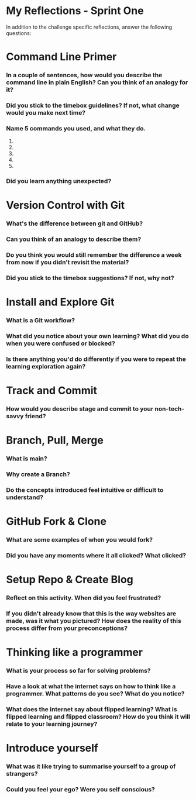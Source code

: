 # My Reflections - Sprint One 

In addition to the challenge specific reflections, answer the following questions:

# Command Line Primer 

<!-- Copy the answers you wrote in your temporary file earlier, under the sections below -->

### In a couple of sentences, how would you describe the command line in plain English? Can you think of an analogy for it?



### Did you stick to the timebox guidelines? If not, what change would you make next time?



### Name 5 commands you used, and what they do.

1.
2.
3.
4.
5.


### Did you learn anything unexpected?



# Version Control with Git 

<!-- Copy your reflection answers into this file -->

### What's the difference between git and GitHub?



### Can you think of an analogy to describe them?



### Do you think you would still remember the difference a week from now if you didn't revisit the material?



### Did you stick to the timebox suggestions? If not, why not?



# Install and Explore Git

<!-- Copy your reflection answers into this file -->

### What is a Git workflow?



### What did you notice about your own learning? What did you do when you were confused or blocked?



### Is there anything you'd do differently if you were to repeat the learning exploration again?



# Track and Commit

<!-- Copy your reflection answers into this file -->

### How would you describe stage and commit to your non-tech-savvy friend?



# Branch, Pull, Merge

<!-- Copy your reflection answers into this file -->

### What is main?



### Why create a Branch?



### Do the concepts introduced feel intuitive or difficult to understand?  



# GitHub Fork & Clone

<!-- Answer the following questions -->

### What are some examples of when you would fork?




### Did you have any moments where it all clicked? What clicked?



# Setup Repo & Create Blog

### Reflect on this activity. When did you feel frustrated?



### If you didn't already know that this is the way websites are made, was it what you pictured? How does the reality of this process differ from your preconceptions?




# Thinking like a programmer

### What is your process so far for solving problems?



### Have a look at what the internet says on how to think like a programmer. What patterns do you see? What do you notice?



### What does the internet say about flipped learning? What is flipped learning and flipped classroom? How do you think it will relate to your learning journey?



# Introduce yourself

### What was it like trying to summarise yourself to a group of strangers? 



### Could you feel your ego? Were you self conscious? 

